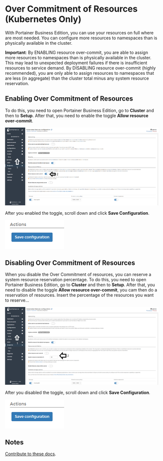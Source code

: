 # Over Commitment of Resources (Kubernetes Only)

With Portainer Business Edition, you can use your resources on full where are most needed. You can configure more resources to namespaces than is physically available in the cluster.

<b>Important</b>: By ENABLING resource over-commit, you are able to assign more resources to namespaces than is physically available in the cluster. This may lead to unexpected deployment failures if there is insufficient resources to service demand. By DISABLING resource over-commit (highly recommended), you are only able to assign resources to namespaces that are less (in aggregate) than the cluster total minus any system resource reservation.

## Enabling Over Commitment of Resources

To do this, you need to open Portainer Business Edition, go to <b>Cluster</b> and then to <b>Setup</b>. After that, you need to enable the toggle <b>Allow resource over-commit</b>.

![namespace](assets/over.png)

After you enabled the toggle, scroll down and click <b>Save Configuration</b>.

![namespace](assets/save_conf.png)

## Disabling Over Commitment of Resources

When you disable the Over Commitment of resources, you can reserve a system resource reservation percentage. To do this, you need to open Portainer Business Edition, go to <b>Cluster</b> and then to <b>Setup</b>. After that, you need to disable the toggle <b>Allow resource over-commit</b>, you cam then do a reservation of resources. Insert the percentage of the resources you want to reserve...

![namespace](assets/reserve.png)

After you disabled the toggle, scroll down and click <b>Save Configuration</b>.

![namespace](assets/save_conf.png)

## Notes

[Contribute to these docs](https://github.com/portainer/portainer-docs/blob/master/contributing.md).